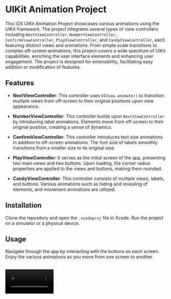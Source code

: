 # UIKit Animation Project

This iOS UIKit Animation Project showcases various animations using the UIKit framework. The project integrates several types of view controllers including `NextViewController`, `NumberViewController`, `ConfirmViewController`, `PlayViewController`, and `CandyViewController`, each featuring distinct views and animations. From simple scale transitions to complex off-screen animations, this project covers a wide spectrum of UIKit capabilities, enriching the user interface elements and enhancing user engagement. The project is designed for extensibility, facilitating easy addition or modification of features.

## Features

- **NextViewController**: This controller uses `UIView.animate()` to transition multiple views from off-screen to their original positions upon view appearance.

- **NumberViewController**: This controller builds upon `NextViewController` by introducing label animations. Elements move from off-screen to their original position, creating a sense of dynamics.

- **ConfirmViewController**: This controller introduces text size animations in addition to off-screen animations. The font size of labels smoothly transitions from a smaller size to its original size.

- **PlayViewController**: It serves as the initial screen of the app, presenting two main views and two buttons. Upon loading, the corner radius properties are applied to the views and buttons, making them rounded.

- **CandyViewController**: This controller consists of multiple views, labels, and buttons. Various animations such as hiding and revealing of elements, and movement animations are utilized.

## Installation

Clone the repository and open the `.xcodeproj` file in Xcode. Run the project on a simulator or a physical device.

## Usage

Navigate through the app by interacting with the buttons on each screen. Enjoy the various animations as you move from one screen to another.

<br/>
<video src="https://github.com/Sumayya07/TotalityCorpAssignment/assets/95580926/afc752ce-5140-4949-b77f-4e31618eedb3" width="30%">
